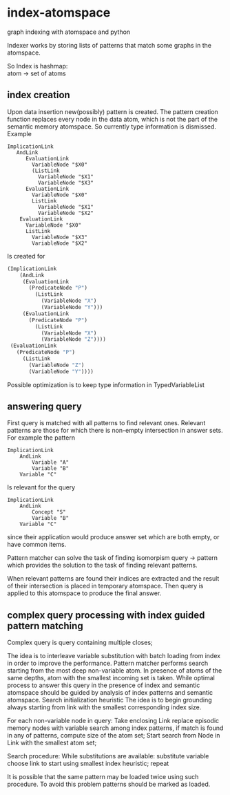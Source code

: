 # index-atomspace
graph indexing with atomspace and python

Indexer works by storing lists of patterns that match some graphs in the atomspace.

So Index is hashmap:  
atom -> set of atoms


## index creation

Upon data insertion new(possibly) pattern is created.
The pattern creation function replaces every node in the 
data atom, which is not the part of the semantic memory atomspace.
So currently type information is dismissed.  
Example
```
ImplicationLink
   AndLink
      EvaluationLink
        VariableNode "$X0"
        (ListLink
          VariableNode "$X1"
          VariableNode "$X3"
      EvaluationLink
        VariableNode "$X0"
        ListLink
          VariableNode "$X1"
          VariableNode "$X2"
    EvaluationLink
      VariableNode "$X0"
      ListLink
        VariableNode "$X3"
        VariableNode "$X2"
```

Is created for 
```scheme
(ImplicationLink
    (AndLink
     (EvaluationLink
       (PredicateNode "P")
         (ListLink
           (VariableNode "X")
           (VariableNode "Y")))
     (EvaluationLink
       (PredicateNode "P")
         (ListLink
           (VariableNode "X")
           (VariableNode "Z"))))
 (EvaluationLink
   (PredicateNode "P")
     (ListLink
       (VariableNode "Z")
       (VariableNode "Y"))))
```

Possible optimization is to keep type information in TypedVariableList



## answering query

First query is matched with all patterns to 
find relevant ones. Relevant patterns are those for which there is non-empty intersection in answer sets.  
For example the pattern

```
ImplicationLink
    AndLink
        Variable "A"
        Variable "B"
    Variable "C"
```
Is relevant for the query
```
ImplicationLink
    AndLink
        Concept "S"
        Variable "B"
    Variable "C"
```
since their application would produce answer set which
are both empty, or have common items.

Pattern matcher can solve the task of finding isomorpism query -> pattern which
provides the solution to the task of finding relevant patterns.

When relevant patterns are found their indices are extracted and the 
result of their intersection is placed in temporary atomspace. Then query is applied
to this atomspace to produce the final answer.

## complex query processing with index guided pattern matching

Complex query is query containing multiple closes;

The idea is to interleave variable substitution with batch loading from index in order to improve the performance. Pattern matcher performs search starting from the most deep non-variable atom. In presence of atoms of the same depths, atom with the smallest incoming set is taken.
While optimal process to answer this query in the presence of index and semantic atomspace should be guided by analysis of index patterns and semantic atomspace. 
Search initialization heuristic
The idea is to begin grounding always starting from link with the smallest corresponding index size.

For each non-variable node in query:
 Take enclosing Link
 replace episodic memory nodes with variable
 search among index patterns, if match is found in any of patterns, compute size of the atom set;
Start search from Node in Link with the smallest atom set;

Search procedure:
While substitutions are available:
substitute variable
choose link to start using smallest index heuristic;
repeat

It is possible that the same pattern may be loaded twice using such procedure. To avoid this problem patterns should be marked as loaded.
